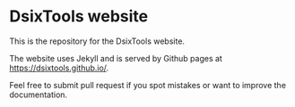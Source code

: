 DsixTools website
==================

This is the repository for the DsixTools website.

The website uses Jekyll and is served by Github pages at https://dsixtools.github.io/.

Feel free to submit pull request if you spot mistakes or want to improve the documentation.
